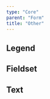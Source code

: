 ```yaml
---
type: "Core"
parent: "Form"
title: "Other"
---
```


## Legend

<demo>
  <demovanilla src="inline/core/form/legend">
  </demovanilla>
</demo>

## Fieldset

<demo>
  <demovanilla src="inline/core/form/fieldset">
  </demovanilla>
</demo>

## Text

<demo>
  <demovanilla src="inline/core/form/text">
  </demovanilla>
</demo>
